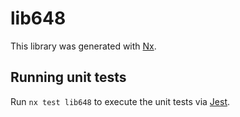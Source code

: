 # lib648

This library was generated with [Nx](https://nx.dev).

## Running unit tests

Run `nx test lib648` to execute the unit tests via [Jest](https://jestjs.io).
